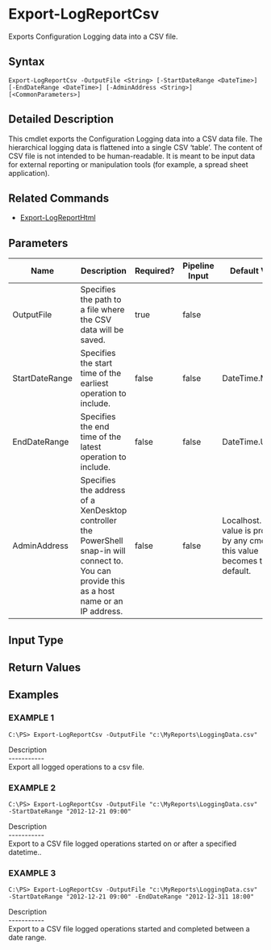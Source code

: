 ﻿# Export-LogReportCsv

   Exports Configuration Logging data into a CSV file.

## Syntax
```
Export-LogReportCsv -OutputFile <String> [-StartDateRange <DateTime>] [-EndDateRange <DateTime>] [-AdminAddress <String>] [<CommonParameters>]
```

## Detailed Description
   This cmdlet exports the Configuration Logging data into a CSV data file. The hierarchical logging data is flattened into a single CSV ‘table’. The content of CSV file is not intended to be human-readable. It is meant to be input data for external reporting or manipulation tools (for example, a spread sheet application).

## Related Commands
  * [Export-LogReportHtml](Export-LogReportHtml/)
## Parameters

| Name   | Description | Required? | Pipeline Input | Default Value |
| --- | --- | --- | --- | --- |
| OutputFile | Specifies the path to a file where the CSV data will be saved. | true | false |  |
| StartDateRange | Specifies the start time of the earliest operation to include. | false | false | DateTime.Min |
| EndDateRange | Specifies the end time of the latest operation to include. | false | false | DateTime.UtcNow |
| AdminAddress | Specifies the address of a XenDesktop controller the PowerShell snap-in will connect to. You can provide this as a host name or an IP address. | false | false | Localhost. Once a value is provided by any cmdlet, this value becomes the default. |

## Input Type
### 
   
## Return Values
### 
   
## Examples

### EXAMPLE 1
```
C:\PS> Export-LogReportCsv -OutputFile "c:\MyReports\LoggingData.csv"
```
   Description<br>-----------<br>Export all logged operations to a csv file.
### EXAMPLE 2
```
C:\PS> Export-LogReportCsv -OutputFile "c:\MyReports\LoggingData.csv" -StartDateRange "2012-12-21 09:00"
```
   Description<br>-----------<br>Export to a CSV file logged operations started on or after a specified datetime..
### EXAMPLE 3
```
C:\PS> Export-LogReportCsv -OutputFile "c:\MyReports\LoggingData.csv" -StartDateRange "2012-12-21 09:00" -EndDateRange "2012-12-311 18:00"
```
   Description<br>-----------<br>Export to a CSV file logged operations started and completed between a date range.
